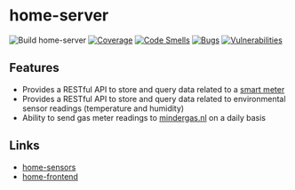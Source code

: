# home-server

![Build home-server](https://github.com/bassages/home-server/workflows/Build%20home-server/badge.svg)
[![Coverage](https://sonarcloud.io/api/project_badges/measure?project=home-server&metric=coverage)](https://sonarcloud.io/dashboard?id=home-server)
[![Code Smells](https://sonarcloud.io/api/project_badges/measure?project=home-server&metric=code_smells)](https://sonarcloud.io/dashboard?id=home-server)
[![Bugs](https://sonarcloud.io/api/project_badges/measure?project=home-server&metric=bugs)](https://sonarcloud.io/dashboard?id=home-server)
[![Vulnerabilities](https://sonarcloud.io/api/project_badges/measure?project=home-server&metric=vulnerabilities)](https://sonarcloud.io/dashboard?id=home-server)

## Features
- Provides a RESTful API to store and query data related to a [smart meter](https://en.wikipedia.org/wiki/Smart_meter)
- Provides a RESTful API to store and query data related to environmental sensor readings (temperature and humidity)
- Ability to send gas meter readings to [mindergas.nl](https://mindergas.nl) on a daily basis

## Links
* [home-sensors](https://github.com/bassages/home-sensors)
* [home-frontend](https://github.com/bassages/home-frontend)
